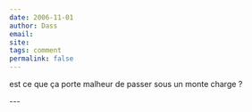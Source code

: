 ```yaml
---
date: 2006-11-01
author: Dass
email: 
site: 
tags: comment
permalink: false
---
```


<p>
est ce que ça porte malheur de passer sous un monte charge ?
</p>
---